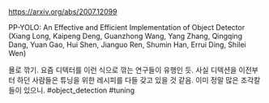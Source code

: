https://arxiv.org/abs/2007.12099

PP-YOLO: An Effective and Efficient Implementation of Object Detector (Xiang Long, Kaipeng Deng, Guanzhong Wang, Yang Zhang, Qingqing Dang, Yuan Gao, Hui Shen, Jianguo Ren, Shumin Han, Errui Ding, Shilei Wen)

욜로 깎기. 요즘 디텍터를 이런 식으로 깎는 연구들이 유행인 듯. 사실 디텍션을 이전부터 하던 사람들은 튜닝을 위한 레시피를 다들 갖고 있을 것 같음. 이미 정말 많은 조각칼들이 있으니. #object_detection #tuning
